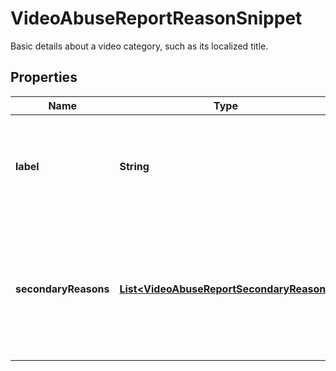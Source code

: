 

# VideoAbuseReportReasonSnippet

Basic details about a video category, such as its localized title.

## Properties

Name | Type | Description | Notes
------------ | ------------- | ------------- | -------------
**label** | **String** | The localized label belonging to this abuse report reason. |  [optional]
**secondaryReasons** | [**List&lt;VideoAbuseReportSecondaryReason&gt;**](VideoAbuseReportSecondaryReason.md) | The secondary reasons associated with this reason, if any are available. (There might be 0 or more.) |  [optional]



